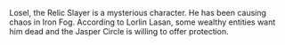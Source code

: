 Losel, the Relic Slayer is a mysterious character. He has been causing chaos in Iron Fog. According to Lorlin Lasan, some  wealthy entities want him dead and the Jasper Circle is willing to offer protection.
